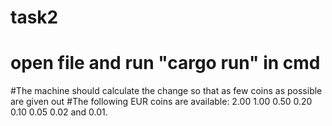 # task2

# open file and run "cargo run" in cmd 
#The machine should calculate the change so that as few coins as possible are given out
#The following EUR coins are available: 2.00 1.00 0.50 0.20 0.10 0.05 0.02 and 0.01.

